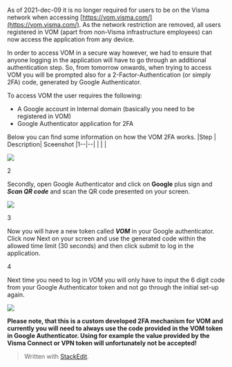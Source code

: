 
As of  2021-dec-09  it is no longer required for users to be on the Visma network when accessing  [https://vom.visma.com/](https://vom.visma.com/). As the network restriction are removed, all users registered in VOM (apart from non-Visma infrastructure employees) can now access the application from any device.

In order to access VOM in a secure way however, we had to ensure that anyone logging in the application will have to go through an additional authentication step. So, from tomorrow onwards, when trying to access VOM you will be prompted also for a 2-Factor-Authentication (or simply 2FA) code, generated by Google Authenticator.

To access VOM the user requires the following:

-   A Google account in Internal domain (basically you need to be registered in VOM)
-   Google Authenticator application for 2FA

Below you can find some information on how the VOM 2FA works.
|Step	| Description|	Sceenshot 
|1--|--|
|  |  |



	

![](https://confluence.visma.com/download/attachments/502614130/image2021-12-8_15-29-0.png?version=1&modificationDate=1641887744713&api=v2)

2

Secondly, open Google Authenticator and click on **Google** plus sign and **_Scan QR code_**  and scan the QR code presented on your screen.

![](https://confluence.visma.com/download/thumbnails/502614130/image2021-12-8_15-29-26.png?version=1&modificationDate=1641887744937&api=v2)

3

Now you will have a new token called **_VOM_** in your Google authenticator. Click now Next on your screen and use the generated code within the allowed time limit (30 seconds) and then click submit to log in the application.

  

4

Next time you need to log in VOM you will only have to input the 6 digit code from your Google Authenticator token and not go through the initial set-up again.

![](https://confluence.visma.com/download/attachments/502614130/image2021-12-8_15-28-36.png?version=1&modificationDate=1641887744967&api=v2)

  
**Please note, that this is a custom developed 2FA mechanism for VOM and currently you will need to always use the code provided in the VOM token in Google Authenticator. Using for example the value provided by the Visma Connect or VPN token will unfortunately not be accepted!**

> Written with [StackEdit](https://stackedit.io/).
<!--stackedit_data:
eyJoaXN0b3J5IjpbLTczODMyNjQwOV19
-->